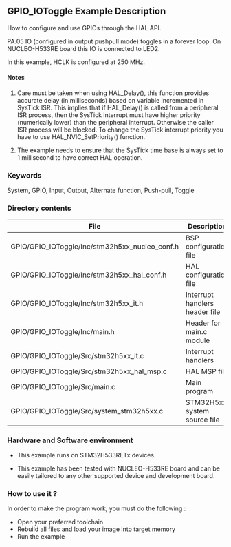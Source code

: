 ## <b>GPIO_IOToggle Example Description</b>

How to configure and use GPIOs through the HAL API.

PA.05 IO (configured in output pushpull mode) toggles in a forever loop.
On NUCLEO-H533RE board this IO is connected to LED2.

In this example, HCLK is configured at 250 MHz.

#### <b>Notes</b>

 1. Care must be taken when using HAL_Delay(), this function provides accurate delay (in milliseconds)
    based on variable incremented in SysTick ISR. This implies that if HAL_Delay() is called from
    a peripheral ISR process, then the SysTick interrupt must have higher priority (numerically lower)
    than the peripheral interrupt. Otherwise the caller ISR process will be blocked.
    To change the SysTick interrupt priority you have to use HAL_NVIC_SetPriority() function.

 2. The example needs to ensure that the SysTick time base is always set to 1 millisecond
    to have correct HAL operation.

### <b>Keywords</b>

System, GPIO, Input, Output, Alternate function, Push-pull, Toggle

### <b>Directory contents</b>

  File                                          | Description
 ---------------------------------------------- | ---------------------------------
 GPIO/GPIO_IOToggle/Inc/stm32h5xx_nucleo_conf.h | BSP configuration file
 GPIO/GPIO_IOToggle/Inc/stm32h5xx_hal_conf.h    | HAL configuration file
 GPIO/GPIO_IOToggle/Inc/stm32h5xx_it.h          | Interrupt handlers header file
 GPIO/GPIO_IOToggle/Inc/main.h                  | Header for main.c module  
 GPIO/GPIO_IOToggle/Src/stm32h5xx_it.c          | Interrupt handlers
 GPIO/GPIO_IOToggle/Src/stm32h5xx_hal_msp.c     | HAL MSP file
 GPIO/GPIO_IOToggle/Src/main.c                  | Main program
 GPIO/GPIO_IOToggle/Src/system_stm32h5xx.c      | STM32H5xx system source file

### <b>Hardware and Software environment</b>

  - This example runs on STM32H533RETx devices.

  - This example has been tested with NUCLEO-H533RE board and can be
    easily tailored to any other supported device and development board.

### <b>How to use it ?</b>

In order to make the program work, you must do the following :

 - Open your preferred toolchain
 - Rebuild all files and load your image into target memory
 - Run the example

